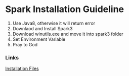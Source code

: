 # Spark Installation Guideline

1. Use Java8, otherwise it will return error
2. Downlaod and Install Spark3
3. Download winutils.exe and move it into spark3 folder
4. Set Environment Variable
5. Pray to God

### Links
[Installation Files](https://drive.google.com/drive/folders/1hGfdlEtrBCzpPwe2tadU0fi5FZX3JLMT?usp=sharing)